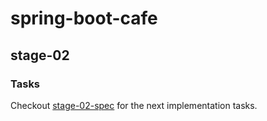 # spring-boot-cafe

## stage-02

### Tasks
Checkout [stage-02-spec](https://github.com/ns-cegeka/spring-boot-cafe/tree/stage-02-spec) for the next implementation tasks.
